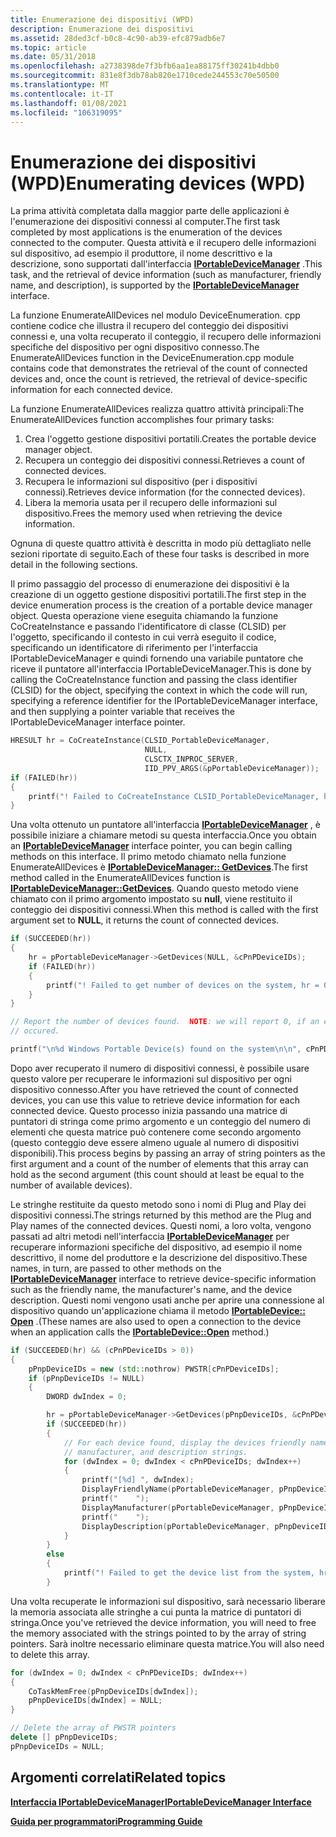 ```yaml
---
title: Enumerazione dei dispositivi (WPD)
description: Enumerazione dei dispositivi
ms.assetid: 28ded3cf-b0c8-4c90-ab39-efc879adb6e7
ms.topic: article
ms.date: 05/31/2018
ms.openlocfilehash: a2738398de7f3bfb6aa1ea88175ff30241b4dbb0
ms.sourcegitcommit: 831e8f3db78ab820e1710cede244553c70e50500
ms.translationtype: MT
ms.contentlocale: it-IT
ms.lasthandoff: 01/08/2021
ms.locfileid: "106319095"
---
```

# <a name="enumerating-devices-wpd"></a><span data-ttu-id="c08e3-103">Enumerazione dei dispositivi (WPD)</span><span class="sxs-lookup"><span data-stu-id="c08e3-103">Enumerating devices (WPD)</span></span>

<span data-ttu-id="c08e3-104">La prima attività completata dalla maggior parte delle applicazioni è l'enumerazione dei dispositivi connessi al computer.</span><span class="sxs-lookup"><span data-stu-id="c08e3-104">The first task completed by most applications is the enumeration of the devices connected to the computer.</span></span> <span data-ttu-id="c08e3-105">Questa attività e il recupero delle informazioni sul dispositivo, ad esempio il produttore, il nome descrittivo e la descrizione, sono supportati dall'interfaccia [**IPortableDeviceManager**](/windows/desktop/api/PortableDeviceApi/nn-portabledeviceapi-iportabledevicemanager) .</span><span class="sxs-lookup"><span data-stu-id="c08e3-105">This task, and the retrieval of device information (such as manufacturer, friendly name, and description), is supported by the [**IPortableDeviceManager**](/windows/desktop/api/PortableDeviceApi/nn-portabledeviceapi-iportabledevicemanager) interface.</span></span>

<span data-ttu-id="c08e3-106">La funzione EnumerateAllDevices nel modulo DeviceEnumeration. cpp contiene codice che illustra il recupero del conteggio dei dispositivi connessi e, una volta recuperato il conteggio, il recupero delle informazioni specifiche del dispositivo per ogni dispositivo connesso.</span><span class="sxs-lookup"><span data-stu-id="c08e3-106">The EnumerateAllDevices function in the DeviceEnumeration.cpp module contains code that demonstrates the retrieval of the count of connected devices and, once the count is retrieved, the retrieval of device-specific information for each connected device.</span></span>

<span data-ttu-id="c08e3-107">La funzione EnumerateAllDevices realizza quattro attività principali:</span><span class="sxs-lookup"><span data-stu-id="c08e3-107">The EnumerateAllDevices function accomplishes four primary tasks:</span></span>

1.  <span data-ttu-id="c08e3-108">Crea l'oggetto gestione dispositivi portatili.</span><span class="sxs-lookup"><span data-stu-id="c08e3-108">Creates the portable device manager object.</span></span>
2.  <span data-ttu-id="c08e3-109">Recupera un conteggio dei dispositivi connessi.</span><span class="sxs-lookup"><span data-stu-id="c08e3-109">Retrieves a count of connected devices.</span></span>
3.  <span data-ttu-id="c08e3-110">Recupera le informazioni sul dispositivo (per i dispositivi connessi).</span><span class="sxs-lookup"><span data-stu-id="c08e3-110">Retrieves device information (for the connected devices).</span></span>
4.  <span data-ttu-id="c08e3-111">Libera la memoria usata per il recupero delle informazioni sul dispositivo.</span><span class="sxs-lookup"><span data-stu-id="c08e3-111">Frees the memory used when retrieving the device information.</span></span>

<span data-ttu-id="c08e3-112">Ognuna di queste quattro attività è descritta in modo più dettagliato nelle sezioni riportate di seguito.</span><span class="sxs-lookup"><span data-stu-id="c08e3-112">Each of these four tasks is described in more detail in the following sections.</span></span>

<span data-ttu-id="c08e3-113">Il primo passaggio del processo di enumerazione dei dispositivi è la creazione di un oggetto gestione dispositivi portatili.</span><span class="sxs-lookup"><span data-stu-id="c08e3-113">The first step in the device enumeration process is the creation of a portable device manager object.</span></span> <span data-ttu-id="c08e3-114">Questa operazione viene eseguita chiamando la funzione CoCreateInstance e passando l'identificatore di classe (CLSID) per l'oggetto, specificando il contesto in cui verrà eseguito il codice, specificando un identificatore di riferimento per l'interfaccia IPortableDeviceManager e quindi fornendo una variabile puntatore che riceve il puntatore all'interfaccia IPortableDeviceManager.</span><span class="sxs-lookup"><span data-stu-id="c08e3-114">This is done by calling the CoCreateInstance function and passing the class identifier (CLSID) for the object, specifying the context in which the code will run, specifying a reference identifier for the IPortableDeviceManager interface, and then supplying a pointer variable that receives the IPortableDeviceManager interface pointer.</span></span>


```C++
HRESULT hr = CoCreateInstance(CLSID_PortableDeviceManager,
                              NULL,
                              CLSCTX_INPROC_SERVER,
                              IID_PPV_ARGS(&pPortableDeviceManager));
if (FAILED(hr))
{
    printf("! Failed to CoCreateInstance CLSID_PortableDeviceManager, hr = 0x%lx\n",hr);
}
```



<span data-ttu-id="c08e3-115">Una volta ottenuto un puntatore all'interfaccia [**IPortableDeviceManager**](/windows/desktop/api/PortableDeviceApi/nn-portabledeviceapi-iportabledevicemanager) , è possibile iniziare a chiamare metodi su questa interfaccia.</span><span class="sxs-lookup"><span data-stu-id="c08e3-115">Once you obtain an [**IPortableDeviceManager**](/windows/desktop/api/PortableDeviceApi/nn-portabledeviceapi-iportabledevicemanager) interface pointer, you can begin calling methods on this interface.</span></span> <span data-ttu-id="c08e3-116">Il primo metodo chiamato nella funzione EnumerateAllDevices è [**IPortableDeviceManager:: GetDevices**](/windows/desktop/api/PortableDeviceApi/nf-portabledeviceapi-iportabledevicemanager-getdevices).</span><span class="sxs-lookup"><span data-stu-id="c08e3-116">The first method called in the EnumerateAllDevices function is [**IPortableDeviceManager::GetDevices**](/windows/desktop/api/PortableDeviceApi/nf-portabledeviceapi-iportabledevicemanager-getdevices).</span></span> <span data-ttu-id="c08e3-117">Quando questo metodo viene chiamato con il primo argomento impostato su **null**, viene restituito il conteggio dei dispositivi connessi.</span><span class="sxs-lookup"><span data-stu-id="c08e3-117">When this method is called with the first argument set to **NULL**, it returns the count of connected devices.</span></span>


```C++
if (SUCCEEDED(hr))
{
    hr = pPortableDeviceManager->GetDevices(NULL, &cPnPDeviceIDs);
    if (FAILED(hr))
    {
        printf("! Failed to get number of devices on the system, hr = 0x%lx\n",hr);
    }
}

// Report the number of devices found.  NOTE: we will report 0, if an error
// occured.

printf("\n%d Windows Portable Device(s) found on the system\n\n", cPnPDeviceIDs);
```



<span data-ttu-id="c08e3-118">Dopo aver recuperato il numero di dispositivi connessi, è possibile usare questo valore per recuperare le informazioni sul dispositivo per ogni dispositivo connesso.</span><span class="sxs-lookup"><span data-stu-id="c08e3-118">After you have retrieved the count of connected devices, you can use this value to retrieve device information for each connected device.</span></span> <span data-ttu-id="c08e3-119">Questo processo inizia passando una matrice di puntatori di stringa come primo argomento e un conteggio del numero di elementi che questa matrice può contenere come secondo argomento (questo conteggio deve essere almeno uguale al numero di dispositivi disponibili).</span><span class="sxs-lookup"><span data-stu-id="c08e3-119">This process begins by passing an array of string pointers as the first argument and a count of the number of elements that this array can hold as the second argument (this count should at least be equal to the number of available devices).</span></span>

<span data-ttu-id="c08e3-120">Le stringhe restituite da questo metodo sono i nomi di Plug and Play dei dispositivi connessi.</span><span class="sxs-lookup"><span data-stu-id="c08e3-120">The strings returned by this method are the Plug and Play names of the connected devices.</span></span> <span data-ttu-id="c08e3-121">Questi nomi, a loro volta, vengono passati ad altri metodi nell'interfaccia [**IPortableDeviceManager**](/windows/desktop/api/PortableDeviceApi/nn-portabledeviceapi-iportabledevicemanager) per recuperare informazioni specifiche del dispositivo, ad esempio il nome descrittivo, il nome del produttore e la descrizione del dispositivo.</span><span class="sxs-lookup"><span data-stu-id="c08e3-121">These names, in turn, are passed to other methods on the [**IPortableDeviceManager**](/windows/desktop/api/PortableDeviceApi/nn-portabledeviceapi-iportabledevicemanager) interface to retrieve device-specific information such as the friendly name, the manufacturer's name, and the device description.</span></span> <span data-ttu-id="c08e3-122">Questi nomi vengono usati anche per aprire una connessione al dispositivo quando un'applicazione chiama il metodo [**IPortableDevice:: Open**](/windows/desktop/api/PortableDeviceApi/nf-portabledeviceapi-iportabledevice-open) .</span><span class="sxs-lookup"><span data-stu-id="c08e3-122">(These names are also used to open a connection to the device when an application calls the [**IPortableDevice::Open**](/windows/desktop/api/PortableDeviceApi/nf-portabledeviceapi-iportabledevice-open) method.)</span></span>


```C++
if (SUCCEEDED(hr) && (cPnPDeviceIDs > 0))
{
    pPnpDeviceIDs = new (std::nothrow) PWSTR[cPnPDeviceIDs];
    if (pPnpDeviceIDs != NULL)
    {
        DWORD dwIndex = 0;

        hr = pPortableDeviceManager->GetDevices(pPnpDeviceIDs, &cPnPDeviceIDs);
        if (SUCCEEDED(hr))
        {
            // For each device found, display the devices friendly name,
            // manufacturer, and description strings.
            for (dwIndex = 0; dwIndex < cPnPDeviceIDs; dwIndex++)
            {
                printf("[%d] ", dwIndex);
                DisplayFriendlyName(pPortableDeviceManager, pPnpDeviceIDs[dwIndex]);
                printf("    ");
                DisplayManufacturer(pPortableDeviceManager, pPnpDeviceIDs[dwIndex]);
                printf("    ");
                DisplayDescription(pPortableDeviceManager, pPnpDeviceIDs[dwIndex]);
            }
        }
        else
        {
            printf("! Failed to get the device list from the system, hr = 0x%lx\n",hr);
        }
```



<span data-ttu-id="c08e3-123">Una volta recuperate le informazioni sul dispositivo, sarà necessario liberare la memoria associata alle stringhe a cui punta la matrice di puntatori di stringa.</span><span class="sxs-lookup"><span data-stu-id="c08e3-123">Once you've retrieved the device information, you will need to free the memory associated with the strings pointed to by the array of string pointers.</span></span> <span data-ttu-id="c08e3-124">Sarà inoltre necessario eliminare questa matrice.</span><span class="sxs-lookup"><span data-stu-id="c08e3-124">You will also need to delete this array.</span></span>


```C++
for (dwIndex = 0; dwIndex < cPnPDeviceIDs; dwIndex++)
{
    CoTaskMemFree(pPnpDeviceIDs[dwIndex]);
    pPnpDeviceIDs[dwIndex] = NULL;
}

// Delete the array of PWSTR pointers
delete [] pPnpDeviceIDs;
pPnpDeviceIDs = NULL;
```



## <a name="related-topics"></a><span data-ttu-id="c08e3-125">Argomenti correlati</span><span class="sxs-lookup"><span data-stu-id="c08e3-125">Related topics</span></span>

<dl> <dt>

[<span data-ttu-id="c08e3-126">**Interfaccia IPortableDeviceManager**</span><span class="sxs-lookup"><span data-stu-id="c08e3-126">**IPortableDeviceManager Interface**</span></span>](/windows/desktop/api/PortableDeviceApi/nn-portabledeviceapi-iportabledevicemanager)
</dt> <dt>

[<span data-ttu-id="c08e3-127">**Guida per programmatori**</span><span class="sxs-lookup"><span data-stu-id="c08e3-127">**Programming Guide**</span></span>](programming-guide.md)
</dt> </dl>

 

 



